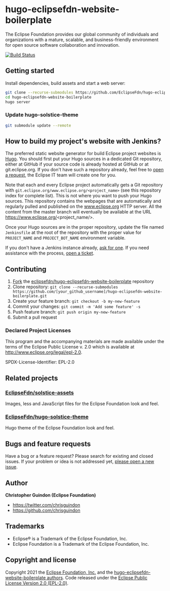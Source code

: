 # hugo-eclipsefdn-website-boilerplate

The Eclipse Foundation provides our global community of individuals and organizations with a mature, scalable, and business-friendly environment for open source software collaboration and innovation.

[![Build Status](https://travis-ci.org/EclipseFdn/hugo-eclipsefdn-website-boilerplate.svg?branch=main)](https://travis-ci.org/eclipsefdn/hugo-eclipsefdn-website-boilerplate)

## Getting started

Install dependencies, build assets and start a web server:

```bash
git clone --recurse-submodules https://github.com/EclipseFdn/hugo-eclipsefdn-website-boilerplate.git
cd hugo-eclipsefdn-website-boilerplate
hugo server
```

### Update hugo-solstice-theme

```bash
git submodule update --remote
```

## How to build my project's website with Jenkins?

The preferred static website generator for build Eclipse project websites is [Hugo](https://gohugo.io/). You should first put your Hugo sources in a dedicated Git repository, either at GitHub if your source code is already hosted at GitHub or at git.eclipse.org. If you don't have such a repository already, feel free to [open a request](https://bugs.eclipse.org/bugs/enter_bug.cgi?product=Community&component=Git), the Eclipse IT team will create one for you.

Note that each and every Eclipse project automatically gets a Git repository with `git.eclipse.org/www.eclipse.org/<project_name>` (see this repository index for complete list). This is not where you want to push your Hugo sources. This repository contains the webpages that are automatically and regularly pulled and published on the www.eclipse.org HTTP server. All the content from the master branch will eventually be available at the URL https://www.eclipse.org/<project_name/>.

Once your Hugo sources are in the proper repository, update the file named `Jenkinsfile` at the root of the repository with the proper value for `PROJECT_NAME` and `PROJECT_BOT_NAME` environment variable.

If you don't have a Jenkins instance already, [ask for one](https://wiki.eclipse.org/CBI#Requesting_a_JIPP_instance). If you need assistance with the process, [open a ticket](https://bugs.eclipse.org/bugs/enter_bug.cgi?product=Community&component=CI-Jenkins).

## Contributing

1. [Fork](https://help.github.com/articles/fork-a-repo/) the [eclipsefdn/hugo-eclipsefdn-website-boilerplate](https://github.com/eclipsefdn/hugo-eclipsefdn-website-boilerplate) repository
2. Clone repository: `git clone --recurse-submodules https://github.com/[your_github_username]/hugo-eclipsefdn-website-boilerplate.git`
3. Create your feature branch: `git checkout -b my-new-feature`
4. Commit your changes: `git commit -m 'Add some feature' -s`
5. Push feature branch: `git push origin my-new-feature`
6. Submit a pull request

### Declared Project Licenses

This program and the accompanying materials are made available under the terms
of the Eclipse Public License v. 2.0 which is available at
http://www.eclipse.org/legal/epl-2.0.

SPDX-License-Identifier: EPL-2.0

## Related projects

### [EclipseFdn/solstice-assets](https://github.com/EclipseFdn/solstice-assets)

Images, less and JavaScript files for the Eclipse Foundation look and feel.

### [EclipseFdn/hugo-solstice-theme](https://github.com/EclipseFdn/hugo-solstice-theme)

Hugo theme of the Eclipse Foundation look and feel. 

## Bugs and feature requests

Have a bug or a feature request? Please search for existing and closed issues. If your problem or idea is not addressed yet, [please open a new issue](https://github.com/eclipsefdn/hugo-eclipsefdn-website-boilerplate/issues/new).

## Author

**Christopher Guindon (Eclipse Foundation)**

- <https://twitter.com/chrisguindon>
- <https://github.com/chrisguindon>

## Trademarks

* Eclipse® is a Trademark of the Eclipse Foundation, Inc.
* Eclipse Foundation is a Trademark of the Eclipse Foundation, Inc.

## Copyright and license

Copyright 2021 the [Eclipse Foundation, Inc.](https://www.eclipse.org) and the [hugo-eclipsefdn-website-boilerplate authors](https://github.com/eclipsefdn/hugo-eclipsefdn-website-boilerplate/graphs/contributors). Code released under the [Eclipse Public License Version 2.0 (EPL-2.0)](https://github.com/eclipsefdn/hugo-eclipsefdn-website-boilerplate/blob/src/LICENSE).